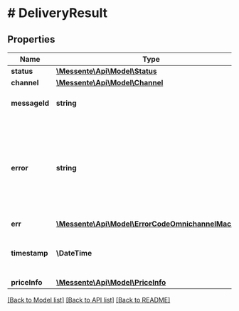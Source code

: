 # # DeliveryResult

## Properties

Name | Type | Description | Notes
------------ | ------------- | ------------- | -------------
**status** | [**\Messente\Api\Model\Status**](Status.md) |  | [optional]
**channel** | [**\Messente\Api\Model\Channel**](Channel.md) |  | [optional]
**messageId** | **string** | Unique identifier for the message | [optional]
**error** | **string** | Human-readable description of what went wrong, *null* in case of success or if the message has not been processed yet | [optional]
**err** | [**\Messente\Api\Model\ErrorCodeOmnichannelMachine**](ErrorCodeOmnichannelMachine.md) |  | [optional]
**timestamp** | **\DateTime** | When this status was received by Omnichannel API | [optional]
**priceInfo** | [**\Messente\Api\Model\PriceInfo**](PriceInfo.md) |  | [optional]

[[Back to Model list]](../../README.md#models) [[Back to API list]](../../README.md#endpoints) [[Back to README]](../../README.md)
